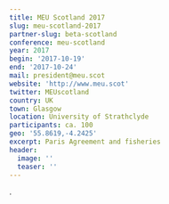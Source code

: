```yaml
---
title: MEU Scotland 2017
slug: meu-scotland-2017
partner-slug: beta-scotland
conference: meu-scotland
year: 2017
begin: '2017-10-19'
end: '2017-10-24'
mail: president@meu.scot
website: 'http://www.meu.scot'
twitter: MEUscotland
country: UK
town: Glasgow
location: University of Strathclyde
participants: ca. 100
geo: '55.8619,-4.2425'
excerpt: Paris Agreement and fisheries
header:
  image: ''
  teaser: ''
---
```

.
